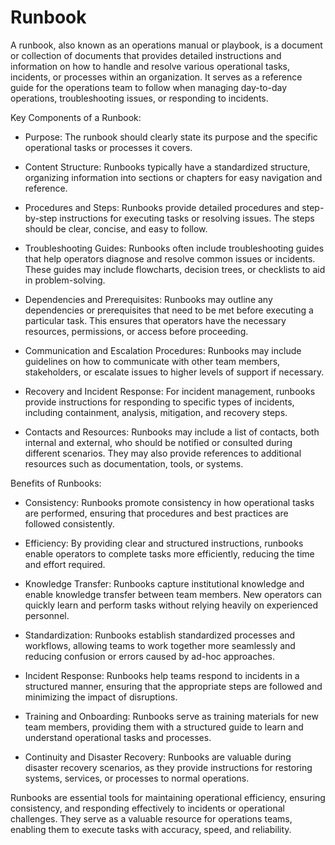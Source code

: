 # Runbook

A runbook, also known as an operations manual or playbook, is a document or collection of documents that provides detailed instructions and information on how to handle and resolve various operational tasks, incidents, or processes within an organization. It serves as a reference guide for the operations team to follow when managing day-to-day operations, troubleshooting issues, or responding to incidents.

Key Components of a Runbook:

* Purpose: The runbook should clearly state its purpose and the specific operational tasks or processes it covers.

* Content Structure: Runbooks typically have a standardized structure, organizing information into sections or chapters for easy navigation and reference.

* Procedures and Steps: Runbooks provide detailed procedures and step-by-step instructions for executing tasks or resolving issues. The steps should be clear, concise, and easy to follow.

* Troubleshooting Guides: Runbooks often include troubleshooting guides that help operators diagnose and resolve common issues or incidents. These guides may include flowcharts, decision trees, or checklists to aid in problem-solving.

* Dependencies and Prerequisites: Runbooks may outline any dependencies or prerequisites that need to be met before executing a particular task. This ensures that operators have the necessary resources, permissions, or access before proceeding.

* Communication and Escalation Procedures: Runbooks may include guidelines on how to communicate with other team members, stakeholders, or escalate issues to higher levels of support if necessary.

* Recovery and Incident Response: For incident management, runbooks provide instructions for responding to specific types of incidents, including containment, analysis, mitigation, and recovery steps.

* Contacts and Resources: Runbooks may include a list of contacts, both internal and external, who should be notified or consulted during different scenarios. They may also provide references to additional resources such as documentation, tools, or systems.

Benefits of Runbooks:

* Consistency: Runbooks promote consistency in how operational tasks are performed, ensuring that procedures and best practices are followed consistently.

* Efficiency: By providing clear and structured instructions, runbooks enable operators to complete tasks more efficiently, reducing the time and effort required.

* Knowledge Transfer: Runbooks capture institutional knowledge and enable knowledge transfer between team members. New operators can quickly learn and perform tasks without relying heavily on experienced personnel.

* Standardization: Runbooks establish standardized processes and workflows, allowing teams to work together more seamlessly and reducing confusion or errors caused by ad-hoc approaches.

* Incident Response: Runbooks help teams respond to incidents in a structured manner, ensuring that the appropriate steps are followed and minimizing the impact of disruptions.

* Training and Onboarding: Runbooks serve as training materials for new team members, providing them with a structured guide to learn and understand operational tasks and processes.

* Continuity and Disaster Recovery: Runbooks are valuable during disaster recovery scenarios, as they provide instructions for restoring systems, services, or processes to normal operations.

Runbooks are essential tools for maintaining operational efficiency, ensuring consistency, and responding effectively to incidents or operational challenges. They serve as a valuable resource for operations teams, enabling them to execute tasks with accuracy, speed, and reliability.